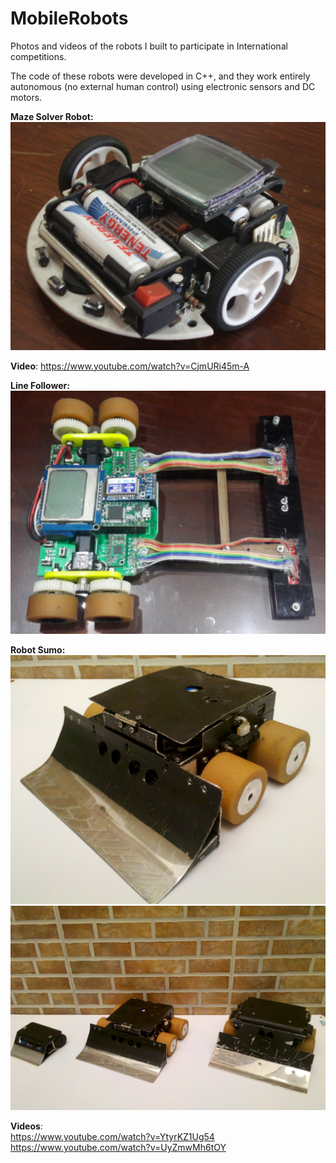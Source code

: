 # MobileRobots
Photos and videos of the robots I built to participate in International competitions. 

The code of these robots were developed in C++, and they work entirely autonomous (no external human control) using electronic sensors and DC motors. 

**Maze Solver Robot:** 
![Robot SAK 1.0](https://github.com/jrodriguez19/MobileRobots/blob/master/SAK1.png?raw=true)


**Video**:
https://www.youtube.com/watch?v=CjmURi45m-A 


**Line Follower:** 
![Robot Sak 2.0](https://github.com/jrodriguez19/MobileRobots/blob/master/SAK/SAK2.png?raw=true)

**Robot Sumo:**
![Sumo Robot](https://github.com/jrodriguez19/MobileRobots/blob/master/Sumo3Kg/Sumo1.png?raw=true)
![Sumo Robots](https://github.com/jrodriguez19/MobileRobots/blob/master/Sumo3Kg/SumoRobots.png?raw=true)

**Videos**: <br>
https://www.youtube.com/watch?v=YtyrKZ1Ug54 <br>
https://www.youtube.com/watch?v=UyZmwMh6tOY
